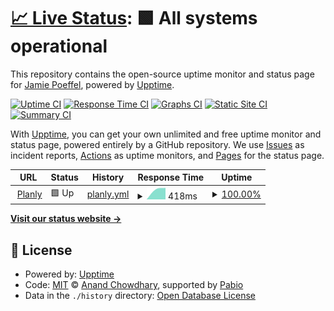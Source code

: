 # [📈 Live Status](https://Jamie-Poeffel.github.io/Planly-upptime): <!--live status--> **🟩 All systems operational**

This repository contains the open-source uptime monitor and status page for [Jamie Poeffel](https://Jamie-Poeffel.github.io/Planly-upptime), powered by [Upptime](https://github.com/upptime/upptime).

[![Uptime CI](https://github.com/Jamie-Poeffel/Planly-upptime/workflows/Uptime%20CI/badge.svg)](https://github.com/Jamie-Poeffel/Planly-upptime/actions?query=workflow%3A%22Uptime+CI%22)
[![Response Time CI](https://github.com/Jamie-Poeffel/Planly-upptime/workflows/Response%20Time%20CI/badge.svg)](https://github.com/Jamie-Poeffel/Planly-upptime/actions?query=workflow%3A%22Response+Time+CI%22)
[![Graphs CI](https://github.com/Jamie-Poeffel/Planly-upptime/workflows/Graphs%20CI/badge.svg)](https://github.com/Jamie-Poeffel/Planly-upptime/actions?query=workflow%3A%22Graphs+CI%22)
[![Static Site CI](https://github.com/Jamie-Poeffel/Planly-upptime/workflows/Static%20Site%20CI/badge.svg)](https://github.com/Jamie-Poeffel/Planly-upptime/actions?query=workflow%3A%22Static+Site+CI%22)
[![Summary CI](https://github.com/Jamie-Poeffel/Planly-upptime/workflows/Summary%20CI/badge.svg)](https://github.com/Jamie-Poeffel/Planly-upptime/actions?query=workflow%3A%22Summary+CI%22)

With [Upptime](https://upptime.js.org), you can get your own unlimited and free uptime monitor and status page, powered entirely by a GitHub repository. We use [Issues](https://github.com/Jamie-Poeffel/Planly-upptime/issues) as incident reports, [Actions](https://github.com/Jamie-Poeffel/Planly-upptime/actions) as uptime monitors, and [Pages](https://Jamie-Poeffel.github.io/Planly-upptime) for the status page.

<!--start: status pages-->
<!-- This summary is generated by Upptime (https://github.com/upptime/upptime) -->
<!-- Do not edit this manually, your changes will be overwritten -->
<!-- prettier-ignore -->
| URL | Status | History | Response Time | Uptime |
| --- | ------ | ------- | ------------- | ------ |
| <img alt="" src="https://icons.duckduckgo.com/ip3/planly-c24770.gitlab.io.ico" height="13"> [Planly](https://planly-c24770.gitlab.io/) | 🟩 Up | [planly.yml](https://github.com/Jamie-Poeffel/Planly-upptime/commits/HEAD/history/planly.yml) | <details><summary><img alt="Response time graph" src="./graphs/planly/response-time-week.png" height="20"> 418ms</summary><br><a href="https://Jamie-Poeffel.github.io/Planly-upptime/history/planly"><img alt="Response time 418" src="https://img.shields.io/endpoint?url=https%3A%2F%2Fraw.githubusercontent.com%2FJamie-Poeffel%2FPlanly-upptime%2FHEAD%2Fapi%2Fplanly%2Fresponse-time.json"></a><br><a href="https://Jamie-Poeffel.github.io/Planly-upptime/history/planly"><img alt="24-hour response time 481" src="https://img.shields.io/endpoint?url=https%3A%2F%2Fraw.githubusercontent.com%2FJamie-Poeffel%2FPlanly-upptime%2FHEAD%2Fapi%2Fplanly%2Fresponse-time-day.json"></a><br><a href="https://Jamie-Poeffel.github.io/Planly-upptime/history/planly"><img alt="7-day response time 418" src="https://img.shields.io/endpoint?url=https%3A%2F%2Fraw.githubusercontent.com%2FJamie-Poeffel%2FPlanly-upptime%2FHEAD%2Fapi%2Fplanly%2Fresponse-time-week.json"></a><br><a href="https://Jamie-Poeffel.github.io/Planly-upptime/history/planly"><img alt="30-day response time 418" src="https://img.shields.io/endpoint?url=https%3A%2F%2Fraw.githubusercontent.com%2FJamie-Poeffel%2FPlanly-upptime%2FHEAD%2Fapi%2Fplanly%2Fresponse-time-month.json"></a><br><a href="https://Jamie-Poeffel.github.io/Planly-upptime/history/planly"><img alt="1-year response time 418" src="https://img.shields.io/endpoint?url=https%3A%2F%2Fraw.githubusercontent.com%2FJamie-Poeffel%2FPlanly-upptime%2FHEAD%2Fapi%2Fplanly%2Fresponse-time-year.json"></a></details> | <details><summary><a href="https://Jamie-Poeffel.github.io/Planly-upptime/history/planly">100.00%</a></summary><a href="https://Jamie-Poeffel.github.io/Planly-upptime/history/planly"><img alt="All-time uptime 100.00%" src="https://img.shields.io/endpoint?url=https%3A%2F%2Fraw.githubusercontent.com%2FJamie-Poeffel%2FPlanly-upptime%2FHEAD%2Fapi%2Fplanly%2Fuptime.json"></a><br><a href="https://Jamie-Poeffel.github.io/Planly-upptime/history/planly"><img alt="24-hour uptime 100.00%" src="https://img.shields.io/endpoint?url=https%3A%2F%2Fraw.githubusercontent.com%2FJamie-Poeffel%2FPlanly-upptime%2FHEAD%2Fapi%2Fplanly%2Fuptime-day.json"></a><br><a href="https://Jamie-Poeffel.github.io/Planly-upptime/history/planly"><img alt="7-day uptime 100.00%" src="https://img.shields.io/endpoint?url=https%3A%2F%2Fraw.githubusercontent.com%2FJamie-Poeffel%2FPlanly-upptime%2FHEAD%2Fapi%2Fplanly%2Fuptime-week.json"></a><br><a href="https://Jamie-Poeffel.github.io/Planly-upptime/history/planly"><img alt="30-day uptime 100.00%" src="https://img.shields.io/endpoint?url=https%3A%2F%2Fraw.githubusercontent.com%2FJamie-Poeffel%2FPlanly-upptime%2FHEAD%2Fapi%2Fplanly%2Fuptime-month.json"></a><br><a href="https://Jamie-Poeffel.github.io/Planly-upptime/history/planly"><img alt="1-year uptime 100.00%" src="https://img.shields.io/endpoint?url=https%3A%2F%2Fraw.githubusercontent.com%2FJamie-Poeffel%2FPlanly-upptime%2FHEAD%2Fapi%2Fplanly%2Fuptime-year.json"></a></details>

<!--end: status pages-->

[**Visit our status website →**](https://Jamie-Poeffel.github.io/Planly-upptime)

## 📄 License

- Powered by: [Upptime](https://github.com/upptime/upptime)
- Code: [MIT](./LICENSE) © [Anand Chowdhary](https://anandchowdhary.com), supported by [Pabio](https://pabio.com)
- Data in the `./history` directory: [Open Database License](https://opendatacommons.org/licenses/odbl/1-0/)
